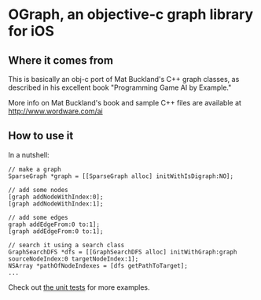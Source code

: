 OGraph, an objective-c graph library for iOS
============================================

Where it comes from
-------------------
This is basically an obj-c port of Mat Buckland's C++ graph classes, as
described in his excellent book "Programming Game AI by Example."

More info on Mat Buckland's book and sample C++ files are available at 
http://www.wordware.com/ai

How to use it
-------------
In a nutshell:

    // make a graph
    SparseGraph *graph = [[SparseGraph alloc] initWithIsDigraph:NO];
    
    // add some nodes
    [graph addNodeWithIndex:0];
    [graph addNodeWithIndex:1];

    // add some edges
    graph addEdgeFrom:0 to:1];
    [graph addEdgeFrom:0 to:1];

    // search it using a search class
    GraphSearchDFS *dfs = [[GraphSearchDFS alloc] initWithGraph:graph sourceNodeIndex:0 targetNodeIndex:1];
    NSArray *pathOfNodeIndexes = [dfs getPathToTarget];
    ... 

Check out [the unit tests](https://github.com/mcglincy/OGraph/blob/master/OGraphTests/OGraphTests.m) for more examples.

